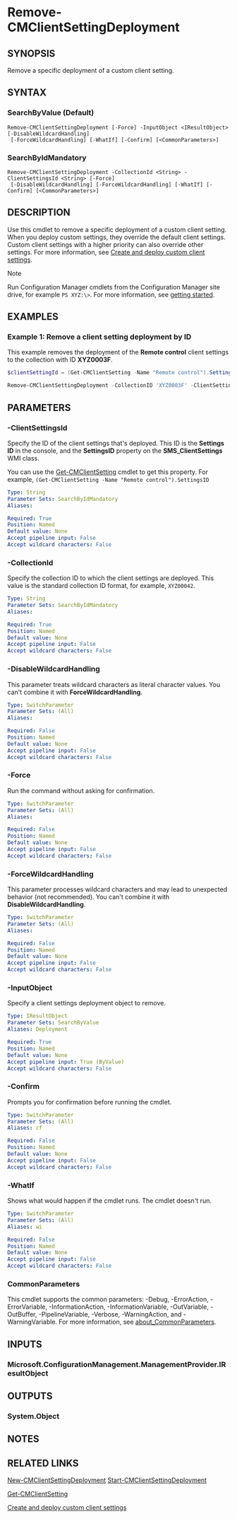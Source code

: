 ﻿---
external help file: AdminUI.PS.dll-Help.xml
Module Name: ConfigurationManager
ms.date: 03/25/2021
online version:
schema: 2.0.0
---

# Remove-CMClientSettingDeployment

## SYNOPSIS

Remove a specific deployment of a custom client setting.

## SYNTAX

### SearchByValue (Default)
```
Remove-CMClientSettingDeployment [-Force] -InputObject <IResultObject> [-DisableWildcardHandling]
 [-ForceWildcardHandling] [-WhatIf] [-Confirm] [<CommonParameters>]
```

### SearchByIdMandatory
```
Remove-CMClientSettingDeployment -CollectionId <String> -ClientSettingsId <String> [-Force]
 [-DisableWildcardHandling] [-ForceWildcardHandling] [-WhatIf] [-Confirm] [<CommonParameters>]
```

## DESCRIPTION

Use this cmdlet to remove a specific deployment of a custom client setting. When you deploy custom settings, they override the default client settings. Custom client settings with a higher priority can also override other settings. For more information, see [Create and deploy custom client settings](/mem/configmgr/core/clients/deploy/configure-client-settings#create-and-deploy-custom-client-settings).

> [!NOTE]
> Run Configuration Manager cmdlets from the Configuration Manager site drive, for example `PS XYZ:\>`. For more information, see [getting started](/powershell/sccm/overview).

## EXAMPLES

### Example 1: Remove a client setting deployment by ID

This example removes the deployment of the **Remote control** client settings to the collection with ID **XYZ0003F**.

```powershell
$clientSettingId = (Get-CMClientSetting -Name "Remote control").SettingsID

Remove-CMClientSettingDeployment -CollectionID 'XYZ0003F' -ClientSettingsID $clientSettingId
```

## PARAMETERS

### -ClientSettingsId

Specify the ID of the client settings that's deployed. This ID is the **Settings ID** in the console, and the **SettingsID** property on the **SMS_ClientSettings** WMI class.

You can use the [Get-CMClientSetting](Get-CMClientSetting.md) cmdlet to get this property. For example, `(Get-CMClientSetting -Name "Remote control").SettingsID`

```yaml
Type: String
Parameter Sets: SearchByIdMandatory
Aliases:

Required: True
Position: Named
Default value: None
Accept pipeline input: False
Accept wildcard characters: False
```

### -CollectionId

Specify the collection ID to which the client settings are deployed. This value is the standard collection ID format, for example, `XYZ00042`.

```yaml
Type: String
Parameter Sets: SearchByIdMandatory
Aliases:

Required: True
Position: Named
Default value: None
Accept pipeline input: False
Accept wildcard characters: False
```

### -DisableWildcardHandling

This parameter treats wildcard characters as literal character values. You can't combine it with **ForceWildcardHandling**.

```yaml
Type: SwitchParameter
Parameter Sets: (All)
Aliases:

Required: False
Position: Named
Default value: None
Accept pipeline input: False
Accept wildcard characters: False
```

### -Force

Run the command without asking for confirmation.

```yaml
Type: SwitchParameter
Parameter Sets: (All)
Aliases:

Required: False
Position: Named
Default value: None
Accept pipeline input: False
Accept wildcard characters: False
```

### -ForceWildcardHandling

This parameter processes wildcard characters and may lead to unexpected behavior (not recommended). You can't combine it with **DisableWildcardHandling**.

```yaml
Type: SwitchParameter
Parameter Sets: (All)
Aliases:

Required: False
Position: Named
Default value: None
Accept pipeline input: False
Accept wildcard characters: False
```

### -InputObject

Specify a client settings deployment object to remove.

```yaml
Type: IResultObject
Parameter Sets: SearchByValue
Aliases: Deployment

Required: True
Position: Named
Default value: None
Accept pipeline input: True (ByValue)
Accept wildcard characters: False
```

### -Confirm
Prompts you for confirmation before running the cmdlet.

```yaml
Type: SwitchParameter
Parameter Sets: (All)
Aliases: cf

Required: False
Position: Named
Default value: None
Accept pipeline input: False
Accept wildcard characters: False
```

### -WhatIf
Shows what would happen if the cmdlet runs. The cmdlet doesn't run.

```yaml
Type: SwitchParameter
Parameter Sets: (All)
Aliases: wi

Required: False
Position: Named
Default value: None
Accept pipeline input: False
Accept wildcard characters: False
```

### CommonParameters
This cmdlet supports the common parameters: -Debug, -ErrorAction, -ErrorVariable, -InformationAction, -InformationVariable, -OutVariable, -OutBuffer, -PipelineVariable, -Verbose, -WarningAction, and -WarningVariable. For more information, see [about_CommonParameters](http://go.microsoft.com/fwlink/?LinkID=113216).

## INPUTS

### Microsoft.ConfigurationManagement.ManagementProvider.IResultObject
## OUTPUTS

### System.Object
## NOTES

## RELATED LINKS

[New-CMClientSettingDeployment](New-CMClientSettingDeployment.md)
[Start-CMClientSettingDeployment](Start-CMClientSettingDeployment.md)

[Get-CMClientSetting](Get-CMClientSetting.md)

[Create and deploy custom client settings](/mem/configmgr/core/clients/deploy/configure-client-settings#create-and-deploy-custom-client-settings)
